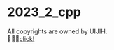 # 2023_2_cpp
All copyrights are owned by UIJIH.<br>
📖🧑‍🎓[click!]([https://github.com/UIJIh/2023/wiki](https://github.com/UIJIh/2023/wiki/OOP_cpp_0~2_basic)https://github.com/UIJIh/2023/wiki/OOP_cpp_0~2_basic)
